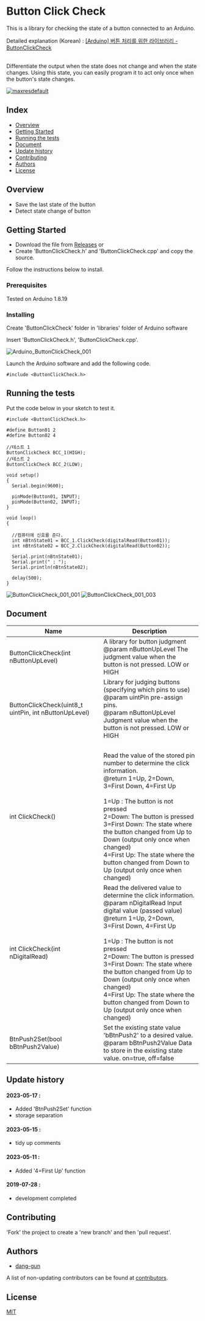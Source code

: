 # Button Click Check

This is a library for checking the state of a button connected to an Arduino.

Detailed explanation (Korean) : [[Arduino] 버튼 처리를 위한 라이브러리 - ButtonClickCheck](https://blog.danggun.net/7268)

<br />
Differentiate the output when the state does not change and when the state changes.  
Using this state, you can easily program it to act only once when the button's state changes.

[![maxresdefault](https://github.com/dang-gun/Arduino_ButtonClickCheck/assets/22692763/0e7a155e-40c0-49d0-bf3d-6a2592036f37)](https://youtu.be/fQSO-O-tE_c)



## Index
  - [Overview](#overview) 
  - [Getting Started](#getting-started)
  - [Running the tests](#running-the-tests)
  - [Document](#document)
  - [Update history](#update-history)
  - [Contributing](#contributing)
  - [Authors](#authors)
  - [License](#license)


## Overview

- Save the last state of the button
- Detect state change of button


## Getting Started

- Download the file from [Releases](https://github.com/dang-gun/Arduino_ButtonClickCheck/releases)  or
- Create 'ButtonClickCheck.h' and 'ButtonClickCheck.cpp' and copy the source.

Follow the instructions below to install.

### Prerequisites

Tested on Arduino 1.8.19

### Installing

Create 'ButtonClickCheck' folder in 'libraries' folder of Arduino software

Insert 'ButtonClickCheck.h', 'ButtonClickCheck.cpp'.

![Arduino_ButtonClickCheck_001](https://github.com/dang-gun/Arduino_ButtonClickCheck/assets/22692763/7f5401db-c170-4dd0-a4ab-208830573e62)

Launch the Arduino software and add the following code.


```
#include <ButtonClickCheck.h>
```


## Running the tests

Put the code below in your sketch to test it.

```
#include <ButtonClickCheck.h>

#define Button01 2
#define Button02 4

//테스트 1
ButtonClickCheck BCC_1(HIGH);
//테스트 2
ButtonClickCheck BCC_2(LOW);

void setup() 
{
  Serial.begin(9600);
  
  pinMode(Button01, INPUT);
  pinMode(Button02, INPUT);
}

void loop() 
{
  
  //컴퓨터에 신호를 준다.
  int nBtnState01 = BCC_1.ClickCheck(digitalRead(Button01));
  int nBtnState02 = BCC_2.ClickCheck(digitalRead(Button02));
  
  Serial.print(nBtnState01);
  Serial.print(" : ");
  Serial.println(nBtnState02);
  
  delay(500);
}
```

![ButtonClickCheck_001_001](https://github.com/dang-gun/Arduino_ButtonClickCheck/assets/22692763/7b9c1dce-d523-4f1e-81da-683c7d5de399)
![ButtonClickCheck_001_003](https://github.com/dang-gun/Arduino_ButtonClickCheck/assets/22692763/6ed0a0a9-4a79-429b-91c5-dd5e76fbfb1b)

## Document

Name|Description
---|---|
ButtonClickCheck(int nButtonUpLevel)|A library for button judgment<br />@param nButtonUpLevel The judgment value when the button is not pressed. LOW or HIGH
ButtonClickCheck(uint8_t uintPin, int nButtonUpLevel)|Library for judging buttons (specifying which pins to use)<br />@param uintPin pre-assign pins.<br />@param nButtonUpLevel Judgment value when the button is not pressed. LOW or HIGH
&nbsp;|&nbsp; 
int ClickCheck()|Read the value of the stored pin number to determine the click information.<br />@return 1=Up, 2=Down, 3=First Down, 4=First Up<br /><br />1=Up : The button is not pressed  <br />2=Down: The button is pressed  <br />3=First Down: The state where the button changed from Up to Down (output only once when changed)  <br />4=First Up: The state where the button changed from Down to Up (output only once when changed)
int ClickCheck(int nDigitalRead)|Read the delivered value to determine the click information.<br />@param nDigitalRead Input digital value (passed value)<br />@return 1=Up, 2=Down, 3=First Down, 4=First Up<br /><br />1=Up : The button is not pressed  <br />2=Down: The button is pressed  <br />3=First Down: The state where the button changed from Up to Down (output only once when changed)  <br />4=First Up: The state where the button changed from Down to Up (output only once when changed)
BtnPush2Set(bool bBtnPush2Value)|Set the existing state value 'bBtnPush2' to a desired value.<br />@param bBtnPush2Value Data to store in the existing state value. on=true, off=false

## Update history

#### 2023-05-17 : 
- Added 'BtnPush2Set' function
- storage separation

#### 2023-05-15 : 
- tidy up comments

#### 2023-05-11 : 
- Added '4=First Up' function

#### 2019-07-28 : 
- development completed

## Contributing

'Fork' the project to create a 'new branch' and then 'pull request'.

## Authors
  - [dang-gun](https://github.com/dang-gun)

A list of non-updating contributors can be found at [contributors](https://github.com/dang-gun/ArduinoSample/contributors).


## License
[MIT](https://github.com/dang-gun/Arduino_ButtonClickCheck/blob/main/LICENSE)
